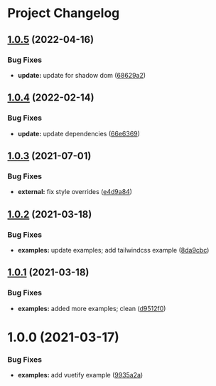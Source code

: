 # Project Changelog

## [1.0.5](https://github.com/GrabarzUndPartner/nuxt-custom-elements-example/compare/v1.0.4...v1.0.5) (2022-04-16)


### Bug Fixes

* **update:** update for shadow dom ([68629a2](https://github.com/GrabarzUndPartner/nuxt-custom-elements-example/commit/68629a25b8bfe22ee2c3700aad82a779e6e01717))

## [1.0.4](https://github.com/GrabarzUndPartner/nuxt-custom-elements-example/compare/v1.0.3...v1.0.4) (2022-02-14)


### Bug Fixes

* **update:** update dependencies ([66e6369](https://github.com/GrabarzUndPartner/nuxt-custom-elements-example/commit/66e63694bd3d886973f23304d947578dffeeafbd))

## [1.0.3](https://github.com/GrabarzUndPartner/nuxt-custom-elements-example/compare/v1.0.2...v1.0.3) (2021-07-01)


### Bug Fixes

* **external:** fix style overrides ([e4d9a84](https://github.com/GrabarzUndPartner/nuxt-custom-elements-example/commit/e4d9a84dabc032c840f8f72962986ed6e2ebf7ad))

## [1.0.2](https://github.com/GrabarzUndPartner/nuxt-custom-elements-example/compare/v1.0.1...v1.0.2) (2021-03-18)


### Bug Fixes

* **examples:** update examples; add tailwindcss example ([8da9cbc](https://github.com/GrabarzUndPartner/nuxt-custom-elements-example/commit/8da9cbc00da97a2adca2a793a071730d3c87841f))

## [1.0.1](https://github.com/GrabarzUndPartner/nuxt-custom-elements-example/compare/v1.0.0...v1.0.1) (2021-03-18)


### Bug Fixes

* **examples:** added more examples; clean ([d9512f0](https://github.com/GrabarzUndPartner/nuxt-custom-elements-example/commit/d9512f0f09d5b64d2e6ae6d683c92b01973f3c65))

# 1.0.0 (2021-03-17)


### Bug Fixes

* **examples:** add vuetify example ([9935a2a](https://github.com/GrabarzUndPartner/nuxt-custom-elements-example/commit/9935a2acd50605dfe29435b0ccaaf0981dac4c72))
